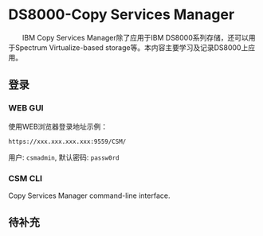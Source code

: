 # DS8000-Copy Services Manager
&#8195;&#8195;IBM Copy Services Manager除了应用于IBM DS8000系列存储，还可以用于Spectrum Virtualize-based storage等。本内容主要学习及记录DS8000上应用。
## 登录
### WEB GUI
使用WEB浏览器登录地址示例：
```
https://xxx.xxx.xxx.xxx:9559/CSM/
```
用户: `csmadmin`, 默认密码: `passw0rd`
### CSM CLI
Copy Services Manager command-line interface.
## 待补充